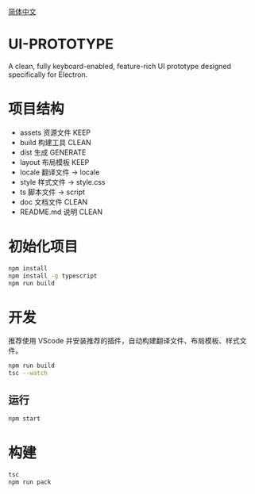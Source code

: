 [简体中文](./doc/README_CN.md)

# UI-PROTOTYPE
A clean, fully keyboard-enabled, feature-rich UI prototype designed specifically for Electron.

# 项目结构
- assets 资源文件 KEEP
- build  构建工具 CLEAN
- dist       生成 GENERATE
- layout 布局模板 KEEP
- locale 翻译文件 -> locale
- style  样式文件 -> style.css
- ts     脚本文件 -> script
- doc    文档文件 CLEAN
- README.md  说明 CLEAN

# 初始化项目
```sh
npm install
npm install -g typescript
npm run build
```

# 开发
推荐使用 VScode 并安装推荐的插件，自动构建翻译文件、布局模板、样式文件。
```sh
npm run build
tsc --watch
```

## 运行
```sh
npm start
```

# 构建
```sh
tsc
npm run pack
```